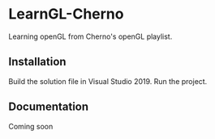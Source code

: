 # LearnGL-Cherno
Learning openGL from Cherno's openGL playlist.

## Installation
Build the solution file in Visual Studio 2019.
Run the project.

## Documentation
Coming soon